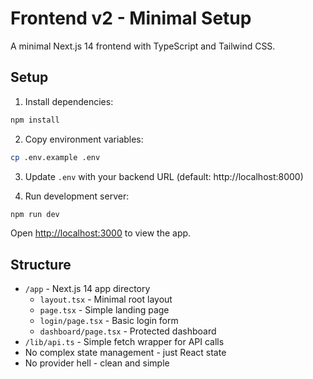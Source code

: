 # Frontend v2 - Minimal Setup

A minimal Next.js 14 frontend with TypeScript and Tailwind CSS.

## Setup

1. Install dependencies:
```bash
npm install
```

2. Copy environment variables:
```bash
cp .env.example .env
```

3. Update `.env` with your backend URL (default: http://localhost:8000)

4. Run development server:
```bash
npm run dev
```

Open [http://localhost:3000](http://localhost:3000) to view the app.

## Structure

- `/app` - Next.js 14 app directory
  - `layout.tsx` - Minimal root layout
  - `page.tsx` - Simple landing page
  - `login/page.tsx` - Basic login form
  - `dashboard/page.tsx` - Protected dashboard
- `/lib/api.ts` - Simple fetch wrapper for API calls
- No complex state management - just React state
- No provider hell - clean and simple
